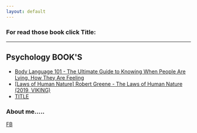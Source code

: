```yaml
---
layout: default
---
```

###   For read those book click Title:
---

## Psychology BOOK'S

 * <a href="https://drive.google.com/file/d/1iVERvozKt3aQU5Hp3otq2q4urCD59Lt8/preview">Body Language 101 - The Ultimate Guide to Knowing When People Are Lying, How They Are Feeling</a>
  * <a href="https://drive.google.com/file/d/1DxF4OdA6v1PjIjUYYSs4IHic7ihCVE06/preview">[Laws of Human Nature] Robert Greene - The Laws of Human Nature (2019, VIKING)</a>
  * <a href="LINK"> TITLE</a>



### About me.....
[FB](https://fb.com/772sabbir)
